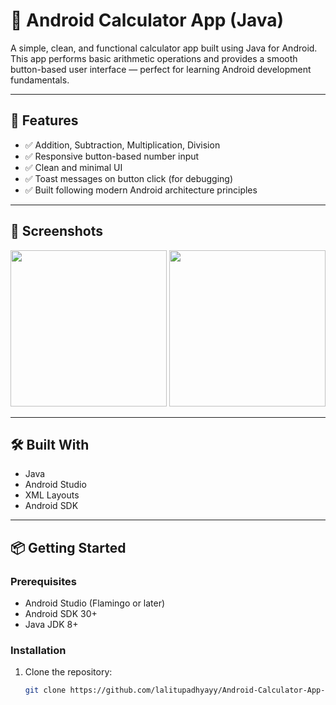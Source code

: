 # 📱 Android Calculator App (Java)

A simple, clean, and functional calculator app built using Java for Android. This app performs basic arithmetic operations and provides a smooth button-based user interface — perfect for learning Android development fundamentals.

---

## 🚀 Features

- ✅ Addition, Subtraction, Multiplication, Division
- ✅ Responsive button-based number input
- ✅ Clean and minimal UI
- ✅ Toast messages on button click (for debugging)
- ✅ Built following modern Android architecture principles

---

## 📸 Screenshots

<!-- Replace with your actual screenshots -->
<img src="screenshots/calc.jpg" width="250"/>
<img src="screenshots/calculator_theme.png" width="250"/>

---

## 🛠️ Built With

- Java
- Android Studio
- XML Layouts
- Android SDK

---

## 📦 Getting Started

### Prerequisites

- Android Studio (Flamingo or later)
- Android SDK 30+
- Java JDK 8+

### Installation

1. Clone the repository:
   ```bash
   git clone https://github.com/lalitupadhyayy/Android-Calculator-App-java.git
